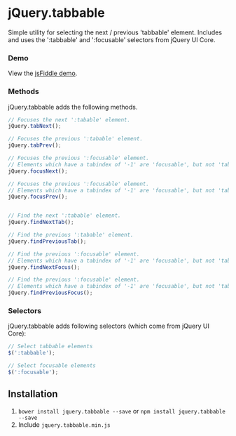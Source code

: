 jQuery.tabbable
===============

Simple utility for selecting the next / previous 'tabbable' element. Includes and uses the ':tabbable' and ':focusable' selectors from jQuery UI Core.

### Demo
View the [jsFiddle demo](http://jsfiddle.net/Kgzzx/).

### Methods
jQuery.tabbable adds the following methods.
``` javascript
// Focuses the next ':tabable' element.
jQuery.tabNext();

// Focuses the previous ':tabable' element.
jQuery.tabPrev();

// Focuses the previous ':focusable' element.
// Elements which have a tabindex of '-1' are 'focusable', but not 'tabbable'.
jQuery.focusNext();

// Focuses the previous ':focusable' element.
// Elements which have a tabindex of '-1' are 'focusable', but not 'tabbable'.
jQuery.focusPrev();


// Find the next ':tabable' element.
jQuery.findNextTab();

// Find the previous ':tabable' element.
jQuery.findPreviousTab();

// Find the previous ':focusable' element.
// Elements which have a tabindex of '-1' are 'focusable', but not 'tabbable'.
jQuery.findNextFocus();

// Find the previous ':focusable' element.
// Elements which have a tabindex of '-1' are 'focusable', but not 'tabbable'.
jQuery.findPreviousFocus();
```

### Selectors
jQuery.tabbable adds following selectors (which come from jQuery UI Core):
``` javascript
// Select tabbable elements
$(':tabbable');

// Select focusable elements
$(':focusable');
```

## Installation
1. `bower install jquery.tabbable --save` or `npm install jquery.tabbable --save`
2. Include `jquery.tabbable.min.js`

